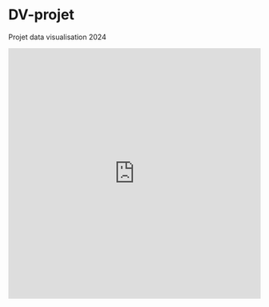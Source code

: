 # DV-projet
Projet data visualisation 2024

<iframe width="100%" height="500" frameborder="0"
  src="https://observablehq.com/embed/432be416105789a8@931?cell=*&api_key=300d67e2a723f2235bb4bef20040d80ceb222ae9"></iframe>
